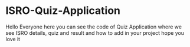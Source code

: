 # ISRO-Quiz-Application
Hello Everyone here you can see the code of Quiz Application where we see ISRO details, quiz and result and how to add in your project hope you love it
